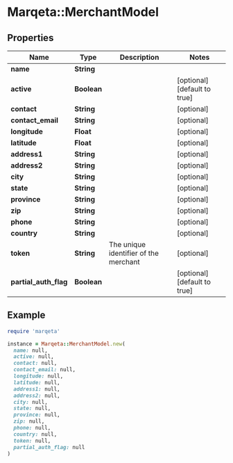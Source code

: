 # Marqeta::MerchantModel

## Properties

| Name | Type | Description | Notes |
| ---- | ---- | ----------- | ----- |
| **name** | **String** |  |  |
| **active** | **Boolean** |  | [optional][default to true] |
| **contact** | **String** |  | [optional] |
| **contact_email** | **String** |  | [optional] |
| **longitude** | **Float** |  | [optional] |
| **latitude** | **Float** |  | [optional] |
| **address1** | **String** |  | [optional] |
| **address2** | **String** |  | [optional] |
| **city** | **String** |  | [optional] |
| **state** | **String** |  | [optional] |
| **province** | **String** |  | [optional] |
| **zip** | **String** |  | [optional] |
| **phone** | **String** |  | [optional] |
| **country** | **String** |  | [optional] |
| **token** | **String** | The unique identifier of the merchant | [optional] |
| **partial_auth_flag** | **Boolean** |  | [optional][default to true] |

## Example

```ruby
require 'marqeta'

instance = Marqeta::MerchantModel.new(
  name: null,
  active: null,
  contact: null,
  contact_email: null,
  longitude: null,
  latitude: null,
  address1: null,
  address2: null,
  city: null,
  state: null,
  province: null,
  zip: null,
  phone: null,
  country: null,
  token: null,
  partial_auth_flag: null
)
```

